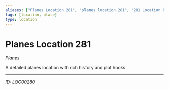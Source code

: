 ```yaml
---
aliases: ["Planes Location 281", "planes location 281", "281 Location Planes"]
tags: [location, place]
type: location
---
```


# Planes Location 281

*Planes*

A detailed planes location with rich history and plot hooks.

---
*ID: LOC00280*
